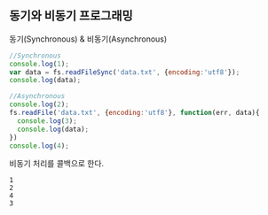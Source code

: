 ## 동기와 비동기 프로그래밍
동기(Synchronous) & 비동기(Asynchronous)  

```javascript
//Synchronous
console.log(1);
var data = fs.readFileSync('data.txt', {encoding:'utf8'});
console.log(data);

//Asynchronous
console.log(2);
fs.readFile('data.txt', {encoding:'utf8'}, function(err, data){
  console.log(3);
  console.log(data);
})
console.log(4);
```

비동기 처리를 콜백으로 한다.  

```
1
2
4
3
```
